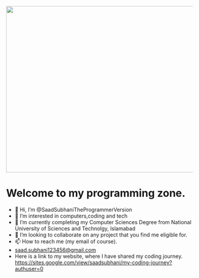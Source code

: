 <!-- ![GIF]() -->
<img src="https://camo.githubusercontent.com/c1dcb74cc1c1835b1d716f5051499a2814c683c806b15f04b0eba492863703e9/68747470733a2f2f63646e2e6472696262626c652e636f6d2f75736572732f3733303730332f73637265656e73686f74732f363538313234332f6176656e746f2e676966" width="800" height="450"/>
<h1>Welcome to my programming zone.</h1>

- 👋 Hi, I’m @SaadSubhaniTheProgrammerVersion
- 👀 I’m interested in computers,coding and tech
- 🌱 I’m currently completing my Computer Sciences Degree from National University of Sciences and Technolgy, Islamabad
- 💞️ I’m looking to collaborate on any project that you find me eligible for.
- 📫 How to reach me (my email of course).
- saad.subhani123456@gmail.com
- Here is a link to my website, where I have shared my coding journey.
https://sites.google.com/view/saadsubhani/my-coding-journey?authuser=0

<!---
SaadSubhaniTheProgrammerVersion/SaadSubhaniTheProgrammerVersion is a ✨ special ✨ repository because its `README.md` (this file) appears on your GitHub profile.
You can click the Preview link to take a look at your changes.
--->
